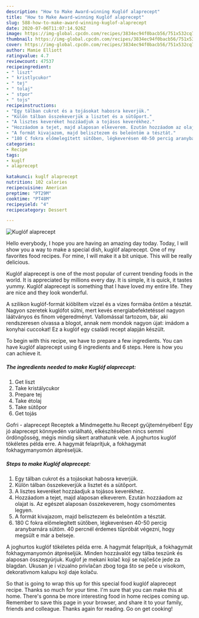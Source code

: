 ```yaml
---
description: "How to Make Award-winning Kuglóf alaprecept"
title: "How to Make Award-winning Kuglóf alaprecept"
slug: 588-how-to-make-award-winning-kuglof-alaprecept
date: 2020-07-06T11:07:14.926Z
image: https://img-global.cpcdn.com/recipes/3834ec94f0bacb56/751x532cq70/kuglof-alaprecept-recept-foto.jpg
thumbnail: https://img-global.cpcdn.com/recipes/3834ec94f0bacb56/751x532cq70/kuglof-alaprecept-recept-foto.jpg
cover: https://img-global.cpcdn.com/recipes/3834ec94f0bacb56/751x532cq70/kuglof-alaprecept-recept-foto.jpg
author: Mamie Elliott
ratingvalue: 4.7
reviewcount: 47537
recipeingredient:
- " liszt"
- " kristlycukor"
- " tej"
- " tolaj"
- " stpor"
- " tojs"
recipeinstructions:
- "Egy tálban cukrot és a tojásokat habosra keverjük."
- "Külön tálban összekeverjük a lisztet és a sütőport."
- "A lisztes keveréket hozzáadjuk a tojásos keverékhez."
- "Hozzáadom a tejet, majd alaposan elkeverem. Ezután hozzáadom az olajat is. Az egészet alaposan összekeverem, hogy csomómentes legyen."
- "A formát kivajazom, majd belisztezem és beleöntöm a tésztát."
- "180 C fokra előmelegített sütőben, légkeverésen 40-50 percig aranybarnára sütöm. 40 percnél érdemes tűpróbát végezni, hogy megsült e már a belseje."
categories:
- Recipe
tags:
- kuglf
- alaprecept

katakunci: kuglf alaprecept 
nutrition: 102 calories
recipecuisine: American
preptime: "PT29M"
cooktime: "PT48M"
recipeyield: "4"
recipecategory: Dessert

---
```



![Kuglóf alaprecept](https://img-global.cpcdn.com/recipes/3834ec94f0bacb56/751x532cq70/kuglof-alaprecept-recept-foto.jpg)

Hello everybody, I hope you are having an amazing day today. Today, I will show you a way to make a special dish, kuglóf alaprecept. One of my favorites food recipes. For mine, I will make it a bit unique. This will be really delicious.

Kuglóf alaprecept is one of the most popular of current trending foods in the world. It is appreciated by millions every day. It is simple, it is quick, it tastes yummy. Kuglóf alaprecept is something that I have loved my entire life. They are nice and they look wonderful.

A szilikon kuglóf-formát kiöblítem vízzel és a vizes formába öntöm a tésztát. Nagyon szeretek kuglófot sütni, mert kevés energiabefektetéssel nagyon láátványos és finom végeredményt. Vallomással tartozom, bár, aki rendszeresen olvassa a blogot, annak nem mondok nagyon újat: imádom a konyhai cuccokat! Ez a kuglóf egy családi recept alapján készült.


To begin with this recipe, we have to prepare a few ingredients. You can have kuglóf alaprecept using 6 ingredients and 6 steps. Here is how you can achieve it.

<!--inarticleads1-->

##### The ingredients needed to make Kuglóf alaprecept:

1. Get  liszt
1. Take  kristálycukor
1. Prepare  tej
1. Take  étolaj
1. Take  sütőpor
1. Get  tojás


Gofri - alaprecept Receptek a Mindmegette.hu Recept gyűjteményében! Egy jó alaprecept könnyedén variálható, elkészítésében nincs semmi ördöngősség, mégis mindig sikert arathatunk vele. A joghurtos kuglóf tökéletes példa erre. A hagymát felaprítjuk, a fokhagymát fokhagymanyomón átpréseljük. 

<!--inarticleads2-->

##### Steps to make Kuglóf alaprecept:

1. Egy tálban cukrot és a tojásokat habosra keverjük.
1. Külön tálban összekeverjük a lisztet és a sütőport.
1. A lisztes keveréket hozzáadjuk a tojásos keverékhez.
1. Hozzáadom a tejet, majd alaposan elkeverem. Ezután hozzáadom az olajat is. Az egészet alaposan összekeverem, hogy csomómentes legyen.
1. A formát kivajazom, majd belisztezem és beleöntöm a tésztát.
1. 180 C fokra előmelegített sütőben, légkeverésen 40-50 percig aranybarnára sütöm. 40 percnél érdemes tűpróbát végezni, hogy megsült e már a belseje.


A joghurtos kuglóf tökéletes példa erre. A hagymát felaprítjuk, a fokhagymát fokhagymanyomón átpréseljük. Minden hozzávalót egy tálba teszünk és alaposan összegyúrjuk. Kuglof je mekani kolač koji se najčešće jede za blagdan. Ukusan je i vizualno privlačan zbog toga što se peče u visokom, dekorativnom kalupu koji daje kolaču. 

So that is going to wrap this up for this special food kuglóf alaprecept recipe. Thanks so much for your time. I'm sure that you can make this at home. There's gonna be more interesting food in home recipes coming up. Remember to save this page in your browser, and share it to your family, friends and colleague. Thanks again for reading. Go on get cooking!
